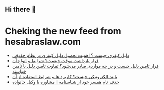 ## Hi there 👋


# Cheking the new feed from hesabraslaw.com
<!-- BLOG-POST-LIST:START -->
- [دلیل کیفری چیست ؟ اهمیت تحصیل دلیل کیفری در نظام حقوقی](https://hesabraslaw.com/blog/%D8%AF%D9%84%DB%8C%D9%84-%DA%A9%DB%8C%D9%81%D8%B1%DB%8C-%DA%86%DB%8C%D8%B3%D8%AA-%D8%A7%D9%87%D9%85%DB%8C%D8%AA-%D8%AA%D8%AD%D8%B5%DB%8C%D9%84-%D8%AF%D9%84%DB%8C%D9%84-%DA%A9%DB%8C%D9%81%D8%B1%DB%8C-%D8%AF%D8%B1-%D9%86%D8%B8%D8%A7%D9%85-%D8%AD%D9%82%D9%88%D9%82%DB%8C/)
- [قرار بازداشت موقت چیست؟ شرایط و انواع آن](https://hesabraslaw.com/blog/%D9%82%D8%B1%D8%A7%D8%B1-%D8%A8%D8%A7%D8%B2%D8%AF%D8%A7%D8%B4%D8%AA-%D9%85%D9%88%D9%82%D8%AA-%DA%86%DB%8C%D8%B3%D8%AA-%D8%B4%D8%B1%D8%A7%DB%8C%D8%B7-%D9%88-%D8%A7%D9%86%D9%88%D8%A7%D8%B9-%D8%A2%D9%86/)
- [قرار  تامین دلیل چیست و در چه مواردی صادر می‌شود؟ تفاوت تامین دلیل با تامین خواسته](https://hesabraslaw.com/blog/%D9%82%D8%B1%D8%A7%D8%B1-%D8%AA%D8%A7%D9%85%DB%8C%D9%86-%D8%AF%D9%84%DB%8C%D9%84-%DA%86%DB%8C%D8%B3%D8%AA-%D9%88-%D8%AF%D8%B1-%DA%86%D9%87-%D9%85%D9%88%D8%A7%D8%B1%D8%AF%DB%8C-%D8%B5%D8%A7%D8%AF%D8%B1-%D9%85%DB%8C%D8%B4%D9%88%D8%AF-%D8%AA%D9%81%D8%A7%D9%88%D8%AA-%D8%AA%D8%A7%D9%85%DB%8C%D9%86-%D8%AF%D9%84%DB%8C%D9%84-%D8%A8%D8%A7-%D8%AA%D8%A7%D9%85%DB%8C%D9%86-%D8%AE%D9%88%D8%A7%D8%B3%D8%AA%D9%87/)
- [پابند الکترونیکی چیست؟ کاربرد ها و شرایط استفاده از آن](https://hesabraslaw.com/blog/%D9%BE%D8%A7%D8%A8%D9%86%D8%AF-%D8%A7%D9%84%DA%A9%D8%AA%D8%B1%D9%88%D9%86%DB%8C%DA%A9%DB%8C-%DA%86%DB%8C%D8%B3%D8%AA-%DA%A9%D8%A7%D8%B1%D8%A8%D8%B1%D8%AF-%D9%87%D8%A7-%D9%88-%D8%B4%D8%B1%D8%A7%DB%8C%D8%B7-%D8%A7%D8%B3%D8%AA%D9%81%D8%A7%D8%AF%D9%87-%D8%A7%D8%B2-%D8%A2%D9%86/)
- [حذف نام همسر خود از شناسنامه | مشاوره با وکیل خانواده](https://hesabraslaw.com/blog/%D8%AD%D8%B0%D9%81-%D9%86%D8%A7%D9%85-%D9%87%D9%85%D8%B3%D8%B1-%D8%AE%D9%88%D8%AF-%D8%A7%D8%B2-%D8%B4%D9%86%D8%A7%D8%B3%D9%86%D8%A7%D9%85%D9%87-%D9%85%D8%B4%D8%A7%D9%88%D8%B1%D9%87-%D8%A8%D8%A7-%D8%A8%D9%87%D8%AA%D8%B1%DB%8C%D9%86-%D9%88%DA%A9%DB%8C%D9%84-%D8%AE%D8%A7%D9%86%D9%88%D8%A7%D8%AF%D9%87/)
<!-- BLOG-POST-LIST:END -->

<!--
**hessabras/hessabras** is a ✨ _special_ ✨ repository because its `README.md` (this file) appears on your GitHub profile.

Here are some ideas to get you started:

- 🔭 I’m currently working on ...
- 🌱 I’m currently learning ...
- 👯 I’m looking to collaborate on ...
- 🤔 I’m looking for help with ...
- 💬 Ask me about ...
- 📫 How to reach me: ...
- 😄 Pronouns: ...
- ⚡ Fun fact: ...
-->
